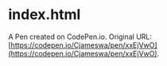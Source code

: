 # index.html

A Pen created on CodePen.io. Original URL: [https://codepen.io/Cjameswa/pen/xxEjVwO](https://codepen.io/Cjameswa/pen/xxEjVwO).


